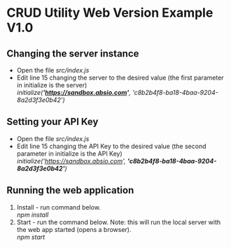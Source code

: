 # CRUD Utility Web Version Example V1.0
 
## Changing the server instance
* Open the file _src/index.js_
* Edit line 15 changing the server to the desired value (the first parameter in initialize is the server)<br>
_initialize(**'https://sandbox.absio.com'**, 'c8b2b4f8-ba18-4baa-9204-8a2d3f3e0b42')_
 
## Setting your API Key
* Open the file _src/index.js_
* Edit line 15 changing the API Key to the desired value (the second parameter in initialize is the API Key)
_initialize('https://sandbox.absio.com', **'c8b2b4f8-ba18-4baa-9204-8a2d3f3e0b42'**)_
 

## Running the web application
1. Install - run command below.<br>
_npm install_
1. Start - run the command below.  Note: this will run the local server with the web app started (opens a browser).<br>
_npm start_